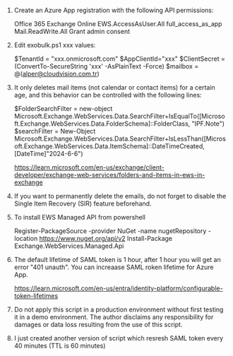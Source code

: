 1. Create an Azure App registration with the following API permissions:

	Office 365 Exchange Online
	EWS.AccessAsUser.All
	full_access_as_app
	Mail.ReadWrite.All
	Grant admin consent

2. Edit exobulk.ps1 xxx values:

	$TenantId = "xxx.onmicrosoft.com"
	$AppClientId="xxx"
	$ClientSecret = (ConvertTo-SecureString 'xxx' -AsPlainText -Force)
	$mailbox = @(alper@cloudvision.com.tr)

3. It only deletes mail items (not calendar or contact items) for a certain age, and this behavior can be controlled with the following lines:

	$FolderSearchFilter = new-object Microsoft.Exchange.WebServices.Data.SearchFilter+IsEqualTo([Microsoft.Exchange.WebServices.Data.FolderSchema]::FolderClass, "IPF.Note")	
	$searchFilter = New-Object Microsoft.Exchange.WebServices.Data.SearchFilter+IsLessThan([Microsoft.Exchange.WebServices.Data.ItemSchema]::DateTimeCreated, [DateTime]"2024-6-6")

	https://learn.microsoft.com/en-us/exchange/client-developer/exchange-web-services/folders-and-items-in-ews-in-exchange

4. If you want to permanently delete the emails, do not forget to disable the Single Item Recovery (SIR) feature beforehand.

5. To install EWS Managed API from powershell

  	Register-PackageSource -provider NuGet -name nugetRepository -location https://www.nuget.org/api/v2
  	Install-Package Exchange.WebServices.Managed.Api
   
7.  The default lifetime of SAML token is 1 hour, after 1 hour you will get an error "401 unauth". You can increaase SAML roken lifetime for Azure App.

     https://learn.microsoft.com/en-us/entra/identity-platform/configurable-token-lifetimes

9. Do not apply this script in a production environment without first testing it in a demo environment. The author disclaims any responsibility for damages or data loss resulting from the use of this script.

10. I just created another version of script which resresh SAML token every 40 minutes (TTL is 60 minutes)


